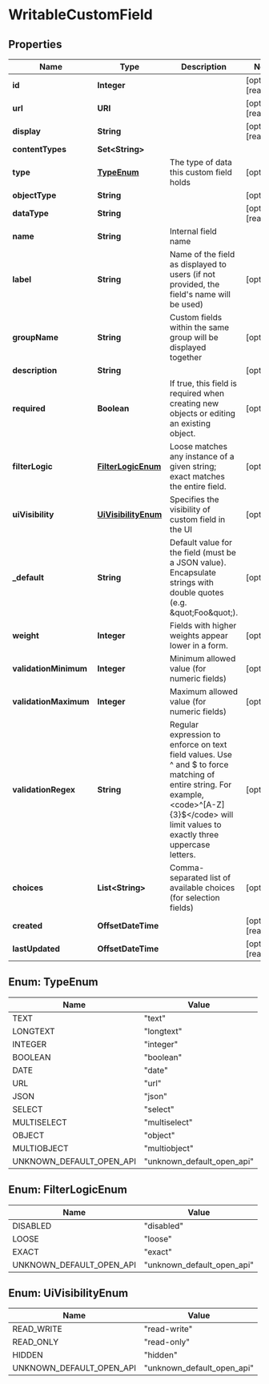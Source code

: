 

# WritableCustomField


## Properties

| Name | Type | Description | Notes |
|------------ | ------------- | ------------- | -------------|
|**id** | **Integer** |  |  [optional] [readonly] |
|**url** | **URI** |  |  [optional] [readonly] |
|**display** | **String** |  |  [optional] [readonly] |
|**contentTypes** | **Set&lt;String&gt;** |  |  |
|**type** | [**TypeEnum**](#TypeEnum) | The type of data this custom field holds |  [optional] |
|**objectType** | **String** |  |  [optional] |
|**dataType** | **String** |  |  [optional] [readonly] |
|**name** | **String** | Internal field name |  |
|**label** | **String** | Name of the field as displayed to users (if not provided, the field&#39;s name will be used) |  [optional] |
|**groupName** | **String** | Custom fields within the same group will be displayed together |  [optional] |
|**description** | **String** |  |  [optional] |
|**required** | **Boolean** | If true, this field is required when creating new objects or editing an existing object. |  [optional] |
|**filterLogic** | [**FilterLogicEnum**](#FilterLogicEnum) | Loose matches any instance of a given string; exact matches the entire field. |  [optional] |
|**uiVisibility** | [**UiVisibilityEnum**](#UiVisibilityEnum) | Specifies the visibility of custom field in the UI |  [optional] |
|**_default** | **String** | Default value for the field (must be a JSON value). Encapsulate strings with double quotes (e.g. \&quot;Foo\&quot;). |  [optional] |
|**weight** | **Integer** | Fields with higher weights appear lower in a form. |  [optional] |
|**validationMinimum** | **Integer** | Minimum allowed value (for numeric fields) |  [optional] |
|**validationMaximum** | **Integer** | Maximum allowed value (for numeric fields) |  [optional] |
|**validationRegex** | **String** | Regular expression to enforce on text field values. Use ^ and $ to force matching of entire string. For example, &lt;code&gt;^[A-Z]{3}$&lt;/code&gt; will limit values to exactly three uppercase letters. |  [optional] |
|**choices** | **List&lt;String&gt;** | Comma-separated list of available choices (for selection fields) |  [optional] |
|**created** | **OffsetDateTime** |  |  [optional] [readonly] |
|**lastUpdated** | **OffsetDateTime** |  |  [optional] [readonly] |



## Enum: TypeEnum

| Name | Value |
|---- | -----|
| TEXT | &quot;text&quot; |
| LONGTEXT | &quot;longtext&quot; |
| INTEGER | &quot;integer&quot; |
| BOOLEAN | &quot;boolean&quot; |
| DATE | &quot;date&quot; |
| URL | &quot;url&quot; |
| JSON | &quot;json&quot; |
| SELECT | &quot;select&quot; |
| MULTISELECT | &quot;multiselect&quot; |
| OBJECT | &quot;object&quot; |
| MULTIOBJECT | &quot;multiobject&quot; |
| UNKNOWN_DEFAULT_OPEN_API | &quot;unknown_default_open_api&quot; |



## Enum: FilterLogicEnum

| Name | Value |
|---- | -----|
| DISABLED | &quot;disabled&quot; |
| LOOSE | &quot;loose&quot; |
| EXACT | &quot;exact&quot; |
| UNKNOWN_DEFAULT_OPEN_API | &quot;unknown_default_open_api&quot; |



## Enum: UiVisibilityEnum

| Name | Value |
|---- | -----|
| READ_WRITE | &quot;read-write&quot; |
| READ_ONLY | &quot;read-only&quot; |
| HIDDEN | &quot;hidden&quot; |
| UNKNOWN_DEFAULT_OPEN_API | &quot;unknown_default_open_api&quot; |



